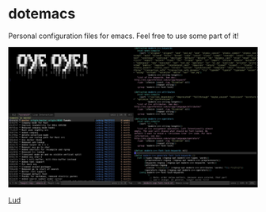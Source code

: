 dotemacs
========

Personal configuration files for emacs. Feel free to use some part of it!

![Screenshot](oye-oye.jpg)

[Lud](http://lud.cc)

